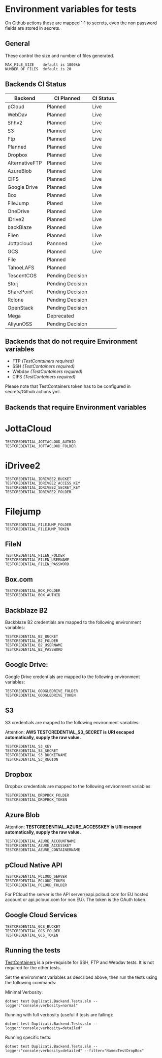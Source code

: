 # Environment variables for tests

On Github actions these are mapped 1:1 to secrets, even the non password fields are stored in secrets.

## General

These control the size and number of files generated.

```
MAX_FILE_SIZE    default is 1000kb
NUMBER_OF_FILES  default is 20
```

## Backends CI Status

| Backend        | CI Planned       | CI Status |
| -------------- | ---------------- | --------- |
| pCloud         | Planned          | Live      |
| WebDav         | Planned          | Live      |
| Shhv2          | Planned          | Live      |
| S3             | Planned          | Live      |
| Ftp            | Planned          | Live      |
| Planned        | Planned          | Live      |
| Dropbox        | Planned          | Live      |
| AlternativeFTP | Planned          | Live      |
| AzureBlob      | Planned          | Live      |
| CIFS           | Planned          | Live      |
| Google Drive   | Planned          | Live      |
| Box            | Planned          | Live      |
| FileJump       | Planed           | Live      |
| OneDrive       | Planned          | Live      |
| IDrive2        | Planned          | Live      |
| backBlaze      | Planned          | Live      |
| Filen          | Planned          | Live      |
| Jottacloud     | Pannned          | Live      |
| GCS            | Planned          | Live      |
| File           | Planned          |           |
| TahoeLAFS      | Planned          |           |
| TescentCOS     | Pending Decision |           |
| Storj          | Pending Decision |           |
| SharePoint     | Pending Decision |           |
| Rclone         | Pending Decision |           |
| OpenStack      | Pending Decision |           |
| Mega           | Deprecated       |           |
| AliyunOSS      | Pending Decision |           |

## Backends that do not require Environment variables

- FTP _(TestContainers required)_
- SSH _(TestContainers required)_
- Webdav _(TestContainers required)_
- CIFS _(TestContainers required)_

Please note that TestContainers token has to be configured in secrets/Github actions yml.

## Backends that require Environment variables

# JottaCloud

```
TESTCREDENTIAL_JOTTACLOUD_AUTHID
TESTCREDENTIAL_JOTTACLOUD_FOLDER
```

# iDrivee2

```
TESTCREDENTIAL_IDRIVEE2_BUCKET
TESTCREDENTIAL_IDRIVEE2_ACCESS_KEY
TESTCREDENTIAL_IDRIVEE2_SECRET_KEY
TESTCREDENTIAL_IDRIVEE2_FOLDER
```

# Filejump

```
TESTCREDENTIAL_FILEJUMP_FOLDER
TESTCREDENTIAL_FILEJUMP_TOKEN
```

## FileN

```
TESTCREDENTIAL_FILEN_FOLDER
TESTCREDENTIAL_FILEN_USERNAME
TESTCREDENTIAL_FILEN_PASSWORD
```

## Box.com

```
TESTCREDENTIAL_BOX_FOLDER
TESTCREDENTIAL_BOX_AUTHID
```

## Backblaze B2

Backblaze B2 credentials are mapped to the following environment variables:

```
TESTCREDENTIAL_B2_BUCKET
TESTCREDENTIAL_B2_FOLDER
TESTCREDENTIAL_B2_USERNAME
TESTCREDENTIAL_B2_PASSWORD
```

## Google Drive:

Google Drive credentials are mapped to the following environment variables:

```
TESTCREDENTIAL_GOOGLEDRIVE_FOLDER
TESTCREDENTIAL_GOOGLEDRIVE_TOKEN
```

## S3

S3 credentials are mapped to the following environment variables:

Attention: **AWS TESTCREDENTIAL_S3_SECRET is URI escaped automatically, supply the raw value.**

```
TESTCREDENTIAL_S3_KEY
TESTCREDENTIAL_S3_SECRET
TESTCREDENTIAL_S3_BUCKETNAME
TESTCREDENTIAL_S3_REGION
```

## Dropbox

Dropbox credentials are mapped to the following environment variables:

```
TESTCREDENTIAL_DROPBOX_FOLDER
TESTCREDENTIAL_DROPBOX_TOKEN
```

## Azure Blob

Attention: **TESTCREDENTIAL_AZURE_ACCESSKEY is URI escaped automatically, supply the raw value.**

```
TESTCREDENTIAL_AZURE_ACCOUNTNAME
TESTCREDENTIAL_AZURE_ACCESSKEY
TESTCREDENTIAL_AZURE_CONTAINERNAME
```

## pCloud Native API

```
TESTCREDENTIAL_PCLOUD_SERVER
TESTCREDENTIAL_PCLOUD_TOKEN
TESTCREDENTIAL_PCLOUD_FOLDER
```

For PCloud the server is the API server(eapi.pcloud.com for EU hosted account or api.pcloud.com for non EU). The token is the OAuth token.

## Google Cloud Services

```
TESTCREDENTIAL_GCS_BUCKET
TESTCREDENTIAL_GCS_FOLDER
TESTCREDENTIAL_GCS_TOKEN
```

## Running the tests

[TestContainers](https://testcontainers.org/) is a pre-requisite for SSH, FTP and Webdav tests. It is not required for the other tests.

Set the environment variables as described above, then run the tests using the following commands:

Minimal Verbosity:

`dotnet test Duplicati.Backend.Tests.sln --logger:"console;verbosity=normal"`

Running with full verbosity (useful if tests are failing):

`dotnet test Duplicati.Backend.Tests.sln --logger:"console;verbosity=detailed"`

Running specific tests:

`dotnet test Duplicati.Backend.Tests.sln --logger:"console;verbosity=detailed" --filter="Name=TestDropBox"`
